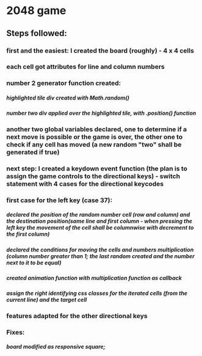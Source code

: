 # 2048 game

## Steps followed:

### first and the easiest: I created the board (roughly) - 4 x 4 cells
### each cell got attributes for line and column numbers
### number 2 generator function created:
##### highlighted tile div created with Math.random()
##### number two div applied over the highlighted tile, with .position() function
### another two global variables declared, one to determine if a next move is possible or the game is over, the other one to check if any cell has moved (a new random "two" shall be generated if true)
### next step: I created a keydown event function (the plan is to assign the game controls to the directional keys) - switch statement with 4 cases for the directional keycodes

### first case for the left key (case 37):

##### declared the position of the random number cell (row and column) and the destination position(same line and first column - when pressing the left key the movement of the cell shall be columnwise with decrement to the first column)
##### declared the conditions for moving the cells and numbers multiplication (column number greater than 1; the last random created and the number next to it to be equal)
##### created animation function with multiplication function as callback
##### assign the right identifying css classes for the iterated cells (from the current line) and the target cell

### features adapted for the other directional keys


### Fixes:

##### board modified as responsive square;

